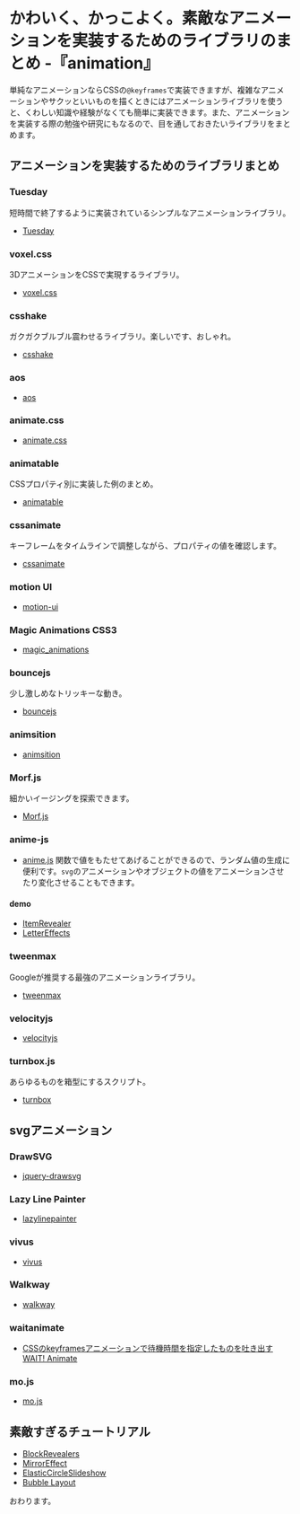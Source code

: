 # かわいく、かっこよく。素敵なアニメーションを実装するためのライブラリのまとめ -『animation』

単純なアニメーションならCSSの`@keyframes`で実装できますが、複雑なアニメーションやサクッといいものを描くときにはアニメーションライブラリを使うと、くわしい知識や経験がなくても簡単に実装できます。また、アニメーションを実装する際の勉強や研究にもなるので、目を通しておきたいライブラリをまとめます。






## アニメーションを実装するためのライブラリまとめ

### Tuesday

短時間で終了するように実装されているシンプルなアニメーションライブラリ。

* [Tuesday](http://shakrmedia.github.io/tuesday/)


### voxel.css

3DアニメーションをCSSで実現するライブラリ。

* [voxel.css](http://www.voxelcss.com/)


### csshake

ガクガクブルブル震わせるライブラリ。楽しいです、おしゃれ。

* [csshake](http://elrumordelaluz.github.io/csshake/)


### aos

* [aos](http://michalsnik.github.io/aos/)


### animate.css

* [animate.css](https://daneden.github.io/animate.css/)


### animatable

CSSプロパティ別に実装した例のまとめ。

* [animatable](http://leaverou.github.io/animatable/)


### cssanimate

キーフレームをタイムラインで調整しながら、プロパティの値を確認します。

* [cssanimate](http://cssanimate.com/)


### motion UI

* [motion-ui](http://zurb.com/playground/motion-ui)


### Magic Animations CSS3

* [magic_animations](https://www.minimamente.com/example/magic_animations/)


### bouncejs

少し激しめなトリッキーな動き。

* [bouncejs](http://bouncejs.com/)


### animsition

* [animsition](http://git.blivesta.com/animsition/)


### Morf.js

細かいイージングを探索できます。

* [Morf.js](http://www.joelambert.co.uk/morf/)

### anime-js

* [anime.js](http://anime-js.com/)
    関数で値をもたせてあげることができるので、ランダム値の生成に便利です。`svg`のアニメーションやオブジェクトの値をアニメーションさせたり変化させることもできます。

#### demo

* [ItemRevealer](http://tympanus.net/Development/ItemRevealer/)
* [LetterEffects](http://tympanus.net/Development/LetterEffects/)


### tweenmax

Googleが推奨する最強のアニメーションライブラリ。

* [tweenmax](https://greensock.com/tweenmax)


### velocityjs

* [velocityjs](http://velocityjs.org/)


### turnbox.js

あらゆるものを箱型にするスクリプト。

* [turnbox](http://noht.co.jp/turnbox)





## svgアニメーション


### DrawSVG

* [jquery-drawsvg](http://leocs.me/jquery-drawsvg/)


### Lazy Line Painter

* [lazylinepainter](http://lazylinepainter.info/)


### vivus

* [vivus](https://maxwellito.github.io/vivus/)


### Walkway

* [walkway](https://connoratherton.com/walkway)


### waitanimate

* [CSSのkeyframesアニメーションで待機時間を指定したものを吐き出す WAIT! Animate](https://webmanab-html.com/tip/wait-animate/)


### mo.js

* [mo.js](http://mojs.io/)




## 素敵すぎるチュートリアル

* [BlockRevealers](https://tympanus.net/Development/BlockRevealers/)
* [MirrorEffect](https://tympanus.net/Development/MirrorEffect/)
* [ElasticCircleSlideshow](https://tympanus.net/Development/ElasticCircleSlideshow/)
* [Bubble Layout](http://codepen.io/sol0mka/pen/yNOage)














おわります。
